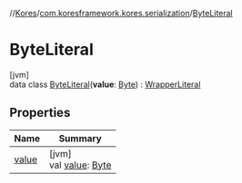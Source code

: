 //[Kores](../../../index.md)/[com.koresframework.kores.serialization](../index.md)/[ByteLiteral](index.md)

# ByteLiteral

[jvm]\
data class [ByteLiteral](index.md)(**value**: [Byte](https://kotlinlang.org/api/latest/jvm/stdlib/kotlin/-byte/index.html)) : [WrapperLiteral](../-wrapper-literal/index.md)

## Properties

| Name | Summary |
|---|---|
| [value](value.md) | [jvm]<br>val [value](value.md): [Byte](https://kotlinlang.org/api/latest/jvm/stdlib/kotlin/-byte/index.html) |
